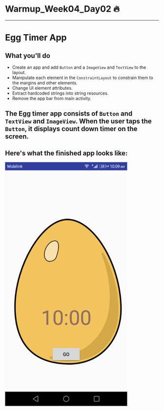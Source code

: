 # Warmup_Week04_Day02 🔥
---
# Egg Timer App
## What you'll do
- Create an app and add `Button` and a `ImageView` and `TextView` to the layout.
- Manipulate each element in the `ConstraintLayout` to constrain them to the margins and other elements.
- Change UI element attributes.
- Extract hardcoded strings into string resources.
- Remove the app bar from main activity.


## The Egg timer app consists of `Button` and `TextView` and `ImageView`. When the user taps the `Button`, it displays count down timer on the screen.
## Here's what the finished app looks like:

<img src="screenshot.png" alt="drawing" width="400"/>
